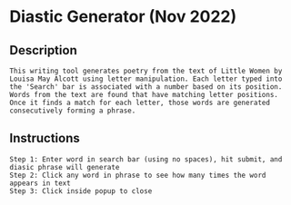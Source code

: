 # Diastic Generator (Nov 2022)

## Description
    This writing tool generates poetry from the text of Little Women by Louisa May Alcott using letter manipulation. Each letter typed into the 'Search' bar is associated with a number based on its position. Words from the text are found that have matching letter positions. Once it finds a match for each letter, those words are generated consecutively forming a phrase.  
             
## Instructions
    Step 1: Enter word in search bar (using no spaces), hit submit, and diasic phrase will generate
    Step 2: Click any word in phrase to see how many times the word appears in text
    Step 3: Click inside popup to close